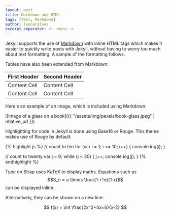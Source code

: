 ```yaml
---
layout: post
title: Markdown and HTML
tags: [Test, Markdown]
author: leonaralves
excerpt_separator: <!--more-->
---
```


Jekyll supports the use of [Markdown](http://daringfireball.net/projects/markdown/syntax) with inline HTML tags which makes it easier to quickly write posts with Jekyll, without having to worry too much about text formatting. A sample of the formatting follows.

<!--more-->

Tables have also been extended from Markdown:

First Header  | Second Header
------------- | -------------
Content Cell  | Content Cell
Content Cell  | Content Cell

Here's an example of an image, which is included using Markdown:

![Image of a glass on a book]({{ "/assets/img/pexels/book-glass.jpeg" | relative_url }})

Highlighting for code in Jekyll is done using Base16 or Rouge. This theme makes use of Rouge by default.

{% highlight js %}
// count to ten
for (var i = 1; i <= 10; i++) {
    console.log(i);
}

// count to twenty
var j = 0;
while (j < 20) {
    j++;
    console.log(j);
}
{% endhighlight %}

Type on Strap uses KaTeX to display maths. Equations such as $$S_n = a \times \frac{1-r^n}{1-r}$$ can be displayed inline.

Alternatively, they can be shown on a new line:

$$ f(x) = \int \frac{2x^2+4x+6}{x-2} $$
